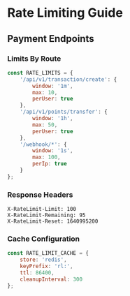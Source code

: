 # Rate Limiting Guide

## Payment Endpoints

### Limits By Route
```javascript
const RATE_LIMITS = {
    '/api/v1/transaction/create': {
        window: '1m',
        max: 10,
        perUser: true
    },
    '/api/v1/points/transfer': {
        window: '1h',
        max: 50,
        perUser: true
    },
    '/webhook/*': {
        window: '1s',
        max: 100,
        perIp: true
    }
};
```

### Response Headers
```http
X-RateLimit-Limit: 100
X-RateLimit-Remaining: 95
X-RateLimit-Reset: 1640995200
```

### Cache Configuration
```javascript
const RATE_LIMIT_CACHE = {
    store: 'redis',
    keyPrefix: 'rl:',
    ttl: 86400,
    cleanupInterval: 300
};
```
